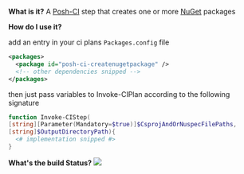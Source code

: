 **What is it?**
A [Posh-CI](https://github.com/Posh-CI/Posh-CI) step that creates one or more [NuGet](http://www.nuget.org/) packages

**How do I use it?**

add an entry in your ci plans `Packages.config` file
```XML
<packages>
  <package id="posh-ci-createnugetpackage" />
  <!-- other dependencies snipped -->
</packages>
```

then just pass variables to Invoke-CIPlan according to the following signature 
```POWERSHELL
function Invoke-CIStep(
[string][Parameter(Mandatory=$true)]$CsprojAndOrNuspecFilePaths,
[string]$OutputDirectoryPath){
  <# implementation snipped #>
}
```

**What's the build Status?**
![](https://ci.appveyor.com/api/projects/status/78dvewyub2c3ih9c?svg=true)

